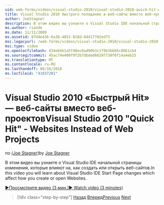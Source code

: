 ```yaml
---
uid: web-forms/videos/visual-studio-2010/visual-studio-2010-quick-hit-websites-instead-of-web-projects
title: Visual Studio 2010 быстрого попадание в-веб-сайты вместо веб-проектов | Документация Майкрософт
author: JoeStagner
description: В этом видео вы узнаете о Visual Studio IDE начальной страницы изменения, которые влияют на, как создать или открыть веб-сайтов.
ms.author: riande
ms.date: 11/11/2009
ms.assetid: 87d4e436-6a38-4851-818d-84417782ed75
msc.legacyurl: /web-forms/videos/visual-studio-2010/visual-studio-2010-quick-hit-websites-instead-of-web-projects
msc.type: video
ms.openlocfilehash: 434ebbb1a5f48ec0a490b3c1f9b3bbb5c8861cb4
ms.sourcegitcommit: 45ac74e400f9f2b7dbded66297730f6f14a4eb25
ms.translationtype: MT
ms.contentlocale: ru-RU
ms.lasthandoff: 08/16/2018
ms.locfileid: "41837201"
---
```

<a name="visual-studio-2010-quick-hit---websites-instead-of-web-projects"></a><span data-ttu-id="ca60b-103">Visual Studio 2010 «Быстрый Hit» — веб-сайты вместо веб-проектов</span><span class="sxs-lookup"><span data-stu-id="ca60b-103">Visual Studio 2010 "Quick Hit" - Websites Instead of Web Projects</span></span>
====================
<span data-ttu-id="ca60b-104">по [(Joe Stagner)](https://github.com/JoeStagner)</span><span class="sxs-lookup"><span data-stu-id="ca60b-104">by [Joe Stagner](https://github.com/JoeStagner)</span></span>

<span data-ttu-id="ca60b-105">В этом видео вы узнаете о Visual Studio IDE начальной страницы изменения, которые влияют на, как создать или открыть веб-сайтов.</span><span class="sxs-lookup"><span data-stu-id="ca60b-105">In this video you will learn about Visual Studio IDE Start Page changes which affect how you create or open Websites.</span></span> 

[<span data-ttu-id="ca60b-106">&#9654;Просмотрите видео (3 мин.)</span><span class="sxs-lookup"><span data-stu-id="ca60b-106">&#9654; Watch video (3 minutes)</span></span>](https://channel9.msdn.com/Blogs/ASP-NET-Site-Videos/visual-studio-2010-quick-hit-websites-instead-of-web-projects)

> [!div class="step-by-step"]
> <span data-ttu-id="ca60b-107">[Назад](visual-studio-2010-quick-hit-new-multi-targeting.md)
> [Вперед](visual-studio-2010-quick-hit-snippets-intellisense.md)</span><span class="sxs-lookup"><span data-stu-id="ca60b-107">[Previous](visual-studio-2010-quick-hit-new-multi-targeting.md)
[Next](visual-studio-2010-quick-hit-snippets-intellisense.md)</span></span>
